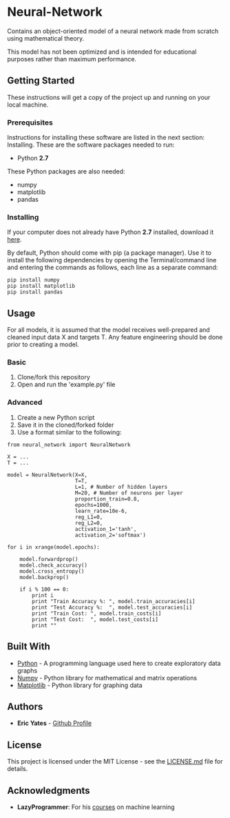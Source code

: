 # Neural-Network
Contains an object-oriented model of a neural network made from scratch using mathematical theory.

This model has not been optimized and is intended for educational purposes rather than maximum performance.

## Getting Started

These instructions will get a copy of the project up and running on your local machine.


### Prerequisites

Instructions for installing these software are listed in the next section: Installing. These are the software packages needed to run:

* Python **2.7**

These Python packages are also needed:

* numpy
* matplotlib
* pandas


### Installing

If your computer does not already have Python **2.7** installed, download it [here](https://www.python.org/downloads/).

By default, Python should come with pip (a package manager). Use it to install the following dependencies by opening the Terminal/command line and entering the commands as follows, each line as a separate command:

```
pip install numpy
pip install matplotlib
pip install pandas
```

## Usage

For all models, it is assumed that the model receives well-prepared and
cleaned input data X and targets T. Any feature engineering should be
done prior to creating a model.

### Basic

1) Clone/fork this repository
2) Open and run the 'example.py' file

### Advanced

1) Create a new Python script
2) Save it in the cloned/forked folder
2) Use a format similar to the following:
```     
from neural_network import NeuralNetwork

X = ...
T = ...

model = NeuralNetwork(X=X,
                      T=T,
                      L=1, # Number of hidden layers
                      M=20, # Number of neurons per layer
                      proportion_train=0.8,
                      epochs=1000,
                      learn_rate=10e-6,
                      reg_L1=0,
                      reg_L2=0,
                      activation_1='tanh',
                      activation_2='softmax')

for i in xrange(model.epochs):

    model.forwardprop()
    model.check_accuracy()
    model.cross_entropy()
    model.backprop() 
    
    if i % 100 == 0:
        print i
        print "Train Accuracy %: ", model.train_accuracies[i]
        print "Test Accuracy %:  ", model.test_accuracies[i]
        print "Train Cost: ", model.train_costs[i]
        print "Test Cost:  ", model.test_costs[i]
        print ""   
```

## Built With

* [Python](https://www.python.org/about/) - A programming language used here to create exploratory data graphs
* [Numpy](http://www.numpy.org/) - Python library for mathematical and matrix operations 
* [Matplotlib](https://matplotlib.org/) - Python library for graphing data


## Authors

* **Eric Yates** - [Github Profile](https://github.com/eric-yates)

## License

This project is licensed under the MIT License - see the [LICENSE.md](/LICENSE.md) file for details.

## Acknowledgments

* **LazyProgrammer**: For his [courses](https://www.udemy.com/user/lazy-programmer/) on machine learning

